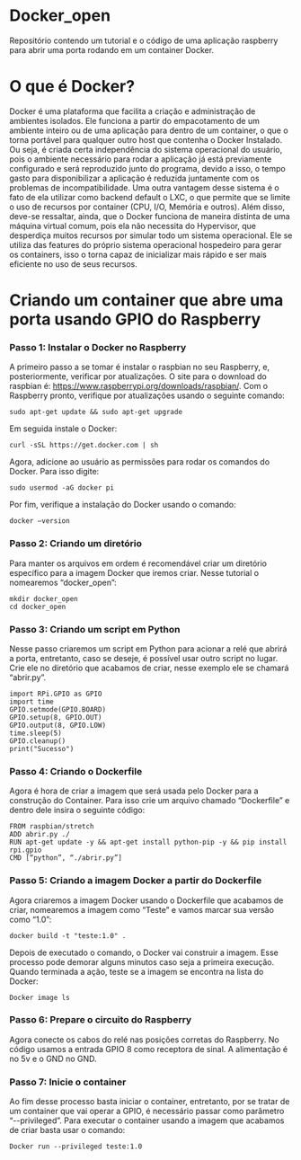 # Docker_open
Repositório contendo um tutorial e o código de uma aplicação raspberry para abrir uma porta rodando em um container Docker.

# O que é Docker?

Docker é uma plataforma que facilita a criação e administração de ambientes isolados. Ele funciona a partir do empacotamento de um ambiente inteiro ou de uma aplicação para dentro de um container, o que o torna portável para qualquer outro host que contenha o Docker Instalado. 
Ou seja, é criada certa independência do sistema operacional do usuário, pois o ambiente necessário para rodar a aplicação já está previamente configurado e será reproduzido junto do programa, devido a isso, o tempo gasto para disponibilizar a aplicação é reduzida juntamente com os problemas de incompatibilidade. 
Uma outra vantagem desse sistema é o fato de ela utilizar como backend default o LXC, o que permite que se limite o uso de recursos por container (CPU, I/O, Memória e outros).
Além disso, deve-se ressaltar, ainda, que o Docker funciona de maneira distinta de uma máquina virtual comum, pois ela não necessita do Hypervisor, que desperdiça muitos recursos por simular todo um sistema operacional. Ele se utiliza das features do próprio sistema operacional hospedeiro para gerar os containers, isso o torna capaz de inicializar mais rápido e ser mais eficiente no uso de seus recursos.

# Criando um container que abre uma porta usando GPIO do Raspberry

### Passo 1: Instalar o Docker no Raspberry
A primeiro passo a se tomar é instalar o raspbian no seu Raspberry, e, posteriormente, verificar por atualizações. O site para o download do raspbian é: https://www.raspberrypi.org/downloads/raspbian/.
Com o Raspberry pronto, verifique por atualizações usando o seguinte comando:
```
sudo apt-get update && sudo apt-get upgrade
```
Em seguida instale o Docker:
```
curl -sSL https://get.docker.com | sh
```
Agora, adicione ao usuário as permissões para rodar os comandos do Docker. Para isso digite: 
```
sudo usermod -aG docker pi
```
Por fim, verifique a instalação do Docker usando o comando:
```
docker –version
```
### Passo 2: Criando um diretório
Para manter os arquivos em ordem é recomendável criar um diretório específico para a imagem Docker que iremos criar. Nesse tutorial o nomearemos “docker_open”:
```
mkdir docker_open
cd docker_open
```

### Passo 3: Criando um script em Python
Nesse passo criaremos um script em Python para acionar a relé que abrirá a porta, entretanto, caso se deseje, é possível usar outro script no lugar. Crie ele no diretório que acabamos de criar, nesse exemplo ele se chamará “abrir.py”. 
```
import RPi.GPIO as GPIO
import time
GPIO.setmode(GPIO.BOARD)
GPIO.setup(8, GPIO.OUT)
GPIO.output(8, GPIO.LOW)
time.sleep(5)
GPIO.cleanup()
print("Sucesso")
```

### Passo 4: Criando o Dockerfile
Agora é hora de criar a imagem que será usada pelo Docker para a construção do Container. Para isso crie um arquivo chamado “Dockerfile” e dentro dele insira o seguinte código:
```
FROM raspbian/stretch
ADD abrir.py ./
RUN apt-get update -y && apt-get install python-pip -y && pip install rpi.gpio
CMD [“python”, “./abrir.py”]
```

### Passo 5: Criando a imagem Docker a partir do Dockerfile
Agora criaremos a imagem Docker usando o Dockerfile que acabamos de criar, nomearemos a imagem como “Teste” e vamos marcar sua versão como “1.0”:
```
docker build -t "teste:1.0" .
```
Depois de executado o comando, o Docker vai construir a imagem. Esse processo pode demorar alguns minutos caso seja a primeira execução. Quando terminada a ação, teste se a imagem se encontra na lista do Docker:
```
Docker image ls
```
### Passo 6: Prepare o circuito do Raspberry
Agora conecte os cabos do relé nas posições corretas do Raspberry. No código usamos a entrada GPIO 8 como receptora de sinal. A alimentação é no 5v e o GND no GND.

### Passo 7: Inicie o container
Ao fim desse processo basta iniciar o container, entretanto, por se tratar de um container que vai operar a GPIO, é necessário passar como parâmetro “--privileged”. Para executar o container usando a imagem que acabamos de criar basta usar o comando:
```
Docker run --privileged teste:1.0
```
